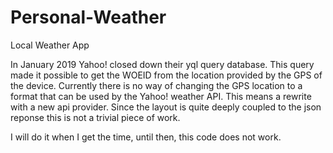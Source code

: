 # Personal-Weather
Local Weather App

In January 2019 Yahoo! closed down their yql query database. 
This query made it possible to get the WOEID from the location provided by the GPS of the device. 
Currently there is no way of changing the GPS location to a format that can be used by the Yahoo! weather API.
This means a rewrite with a new api provider. 
Since the layout is quite deeply coupled to the json reponse this is not a trivial piece of work.

I will do it when I get the time, until then, this code does not work.
